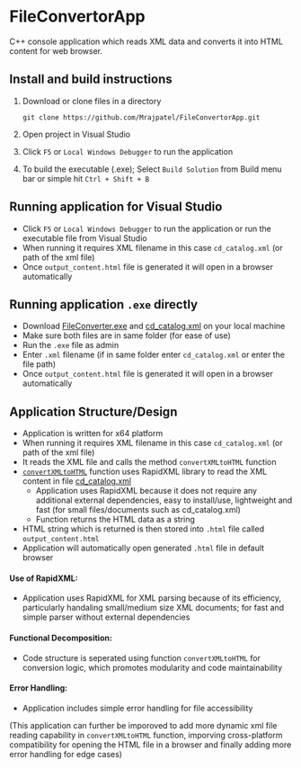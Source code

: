 # FileConvertorApp
 C++ console application which reads XML data and converts it into HTML content for web browser.


## Install and build instructions

1. Download or clone files in a directory
   
   ```
   git clone https://github.com/Mrajpatel/FileConvertorApp.git
   ```
2. Open project in Visual Studio
3. Click `F5` or `Local Windows Debugger` to run the application 
4. To build the executable (.exe); Select `Build Solution` from Build menu bar or simple hit `Ctrl + Shift + B`


## Running application for Visual Studio
- Click `F5` or `Local Windows Debugger` to run the application or run the executable file from Visual Studio
- When running it requires XML filename in this case `cd_catalog.xml` (or path of the xml file)
- Once `output_content.html` file is generated it will open in a browser automatically 

## Running application `.exe` directly
- Download [FileConverter.exe](https://github.com/Mrajpatel/FileConvertorApp/blob/main/FileConverter.exe) and [cd_catalog.xml](https://github.com/Mrajpatel/FileConvertorApp/blob/main/FileConverter/cd_catalog.xml) on your local machine
 - Make sure both files are in same folder (for ease of use)
- Run the `.exe` file as admin
- Enter `.xml` filename (if in same folder enter `cd_catalog.xml` or enter the file path)
- Once `output_content.html` file is generated it will open in a browser automatically 

## Application Structure/Design  

- Application is written for x64 platform
- When running it requires XML filename in this case `cd_catalog.xml` (or path of the xml file)
- It reads the XML file and calls the method `convertXMLtoHTML` function 
- [`convertXMLtoHTML`](https://github.com/Mrajpatel/FileConvertorApp/blob/ae7e272db0df98d3ebc3a34003b1a140926b199a/FileConverter/FileConverter.cpp#L19) function uses RapidXML library to read the XML content in file [cd_catalog.xml](https://github.com/Mrajpatel/FileConvertorApp/blob/main/FileConverter/cd_catalog.xml)
  - Application uses RapidXML because it does not require any additional external dependencies, easy to install/use, lightweight and fast (for small files/documents such as cd_catalog.xml)
  - Function returns the HTML data as a string 
- HTML string which is returned is then stored into `.html` file called `output_content.html`
- Application will automatically open generated `.html` file in default browser

#### Use of RapidXML:
- Application uses RapidXML for XML parsing because of its efficiency, particularly handaling small/medium size XML documents; for fast and simple parser without external dependencies
#### Functional Decomposition:
- Code structure is seperated using function `convertXMLtoHTML` for conversion logic, which promotes modularity and code maintainability
#### Error Handling:
- Application includes simple error handling for file accessibility

(This application can further be imporoved to add more dynamic xml file reading capability in `convertXMLtoHTML` function, imporving cross-platform compatibility for opening the HTML file in a browser and finally adding more error handling for edge cases)
